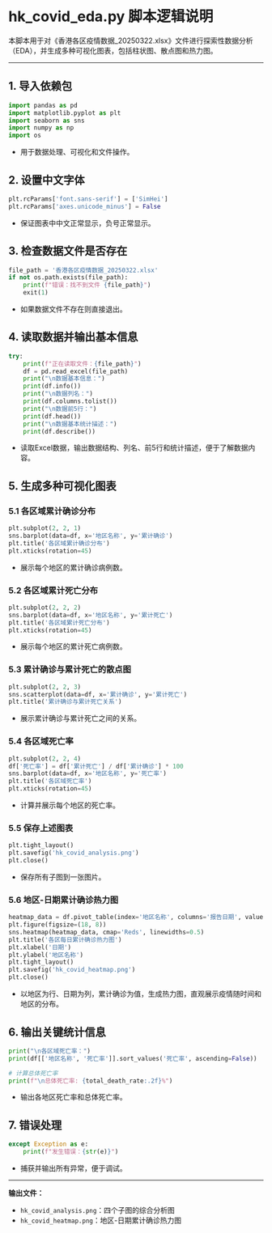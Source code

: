 # hk_covid_eda.py 脚本逻辑说明

本脚本用于对《香港各区疫情数据_20250322.xlsx》文件进行探索性数据分析（EDA），并生成多种可视化图表，包括柱状图、散点图和热力图。

---

## 1. 导入依赖包
```python
import pandas as pd
import matplotlib.pyplot as plt
import seaborn as sns
import numpy as np
import os
```
- 用于数据处理、可视化和文件操作。

## 2. 设置中文字体
```python
plt.rcParams['font.sans-serif'] = ['SimHei']
plt.rcParams['axes.unicode_minus'] = False
```
- 保证图表中中文正常显示，负号正常显示。

## 3. 检查数据文件是否存在
```python
file_path = '香港各区疫情数据_20250322.xlsx'
if not os.path.exists(file_path):
    print(f"错误：找不到文件 {file_path}")
    exit(1)
```
- 如果数据文件不存在则直接退出。

## 4. 读取数据并输出基本信息
```python
try:
    print(f"正在读取文件：{file_path}")
    df = pd.read_excel(file_path)
    print("\n数据基本信息：")
    print(df.info())
    print("\n数据列名：")
    print(df.columns.tolist())
    print("\n数据前5行：")
    print(df.head())
    print("\n数据基本统计描述：")
    print(df.describe())
```
- 读取Excel数据，输出数据结构、列名、前5行和统计描述，便于了解数据内容。

## 5. 生成多种可视化图表
### 5.1 各区域累计确诊分布
```python
plt.subplot(2, 2, 1)
sns.barplot(data=df, x='地区名称', y='累计确诊')
plt.title('各区域累计确诊分布')
plt.xticks(rotation=45)
```
- 展示每个地区的累计确诊病例数。

### 5.2 各区域累计死亡分布
```python
plt.subplot(2, 2, 2)
sns.barplot(data=df, x='地区名称', y='累计死亡')
plt.title('各区域累计死亡分布')
plt.xticks(rotation=45)
```
- 展示每个地区的累计死亡病例数。

### 5.3 累计确诊与累计死亡的散点图
```python
plt.subplot(2, 2, 3)
sns.scatterplot(data=df, x='累计确诊', y='累计死亡')
plt.title('累计确诊与累计死亡关系')
```
- 展示累计确诊与累计死亡之间的关系。

### 5.4 各区域死亡率
```python
plt.subplot(2, 2, 4)
df['死亡率'] = df['累计死亡'] / df['累计确诊'] * 100
sns.barplot(data=df, x='地区名称', y='死亡率')
plt.title('各区域死亡率')
plt.xticks(rotation=45)
```
- 计算并展示每个地区的死亡率。

### 5.5 保存上述图表
```python
plt.tight_layout()
plt.savefig('hk_covid_analysis.png')
plt.close()
```
- 保存所有子图到一张图片。

### 5.6 地区-日期累计确诊热力图
```python
heatmap_data = df.pivot_table(index='地区名称', columns='报告日期', values='累计确诊', aggfunc='max', fill_value=0)
plt.figure(figsize=(18, 8))
sns.heatmap(heatmap_data, cmap='Reds', linewidths=0.5)
plt.title('各区每日累计确诊热力图')
plt.xlabel('日期')
plt.ylabel('地区名称')
plt.tight_layout()
plt.savefig('hk_covid_heatmap.png')
plt.close()
```
- 以地区为行、日期为列，累计确诊为值，生成热力图，直观展示疫情随时间和地区的分布。

## 6. 输出关键统计信息
```python
print("\n各区域死亡率：")
print(df[['地区名称', '死亡率']].sort_values('死亡率', ascending=False))

# 计算总体死亡率
print(f"\n总体死亡率: {total_death_rate:.2f}%")
```
- 输出各地区死亡率和总体死亡率。

## 7. 错误处理
```python
except Exception as e:
    print(f"发生错误：{str(e)}")
```
- 捕获并输出所有异常，便于调试。

---

**输出文件：**
- `hk_covid_analysis.png`：四个子图的综合分析图
- `hk_covid_heatmap.png`：地区-日期累计确诊热力图 